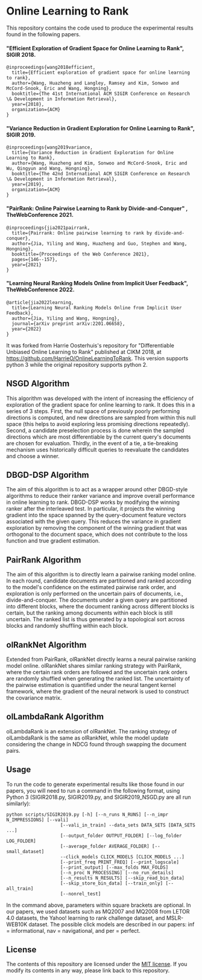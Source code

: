 # Online Learning to Rank

This repository contains the code used to produce the experimental results found in the following papers.

#### "Efficient Exploration of Gradient Space for Online Learning to Rank", SIGIR 2018.
```
@inproceedings{wang2018efficient,
  title={Efficient exploration of gradient space for online learning to rank},
  author={Wang, Huazheng and Langley, Ramsey and Kim, Sonwoo and McCord-Snook, Eric and Wang, Hongning},
  booktitle={The 41st International ACM SIGIR Conference on Research \& Development in Information Retrieval},
  year={2018},
  organization={ACM}
}
```

#### "Variance Reduction in Gradient Exploration for Online Learning to Rank", SIGIR 2019.
```
@inproceedings{wang2019variance,
  title={Variance Reduction in Gradient Exploration for Online Learning to Rank},
  author={Wang, Huazheng and Kim, Sonwoo and McCord-Snook, Eric and Wu, Qingyun and Wang, Hongning},
  booktitle={The 42nd International ACM SIGIR Conference on Research \& Development in Information Retrieval},
  year={2019},
  organization={ACM}
}
```

#### "PairRank: Online Pairwise Learning to Rank by Divide-and-Conquer" , TheWebConference 2021.
```
@inproceedings{jia2021pairrank,
  title={Pairrank: Online pairwise learning to rank by divide-and-conquer},
  author={Jia, Yiling and Wang, Huazheng and Guo, Stephen and Wang, Hongning},
  booktitle={Proceedings of the Web Conference 2021},
  pages={146--157},
  year={2021}
}
```

#### "Learning Neural Ranking Models Online from Implicit User Feedback", TheWebConference 2022.
```
@article{jia2022learning,
  title={Learning Neural Ranking Models Online from Implicit User Feedback},
  author={Jia, Yiling and Wang, Hongning},
  journal={arXiv preprint arXiv:2201.06658},
  year={2022}
}
```

It was forked from Harrie Oosterhuis's repository for "Differentiable Unbiased Online Learning to Rank" published at
CIKM 2018, at https://github.com/HarrieO/OnlineLearningToRank. This version supports python 3 while the original
repository supports python 2.


NSGD Algorithm
-------
This algorithm was developed with the intent of increasing the efficiency of exploration of the gradient space for
online learning to rank. It does this in a series of 3 steps. First, the null space of previously poorly performing
directions is computed, and new directions are sampled from within this null space (this helps to avoid exploring less
promising directions repeatedly). Second, a candidate preselection process is done wherein the sampled directions which
are most differentiable by the current query's documents are chosen for evaluation. Thirdly, in the event of a tie, a
tie-breaking mechanism uses historically difficult queries to reevaluate the candidates and choose a winner.

DBGD-DSP Algorithm
-------
The aim of this algorithm is to act as a wrapper around other DBGD-style algorithms to reduce their ranker variance and
improve overall performance in online learning to rank. DBGD-DSP works by modifying the winning ranker after the
interleaved test. In particular, it projects the winning gradient into the space spanned by the query-document feature
vectors associated with the given query. This reduces the variance in gradient exploration by removing the component of
the winning gradient that was orthogonal to the document space, which does not contribute to the loss function and true
gradient estimation.

PairRank Algorithm
-------
The aim of this algorithm is to directly learn a pairwise ranking model online. In each round, candidate documents are
partitioned and ranked according to the model's confidence on the estimated pairwise rank order, and exploration is only
performed on the uncertain pairs of documents, i.e., divide-and-conquer. The documents under a given query are
partitioned into different blocks, where the document ranking across different blocks is certain, but the ranking among
documents within each block is still uncertain. The ranked list is thus generated by a topological sort across blocks
and randomly shuffling within each block.

olRankNet Algorithm
-------
Extended from PairRank, olRankNet directly learns a neural pairwise ranking model online. olRankNet shares similar
ranking strategy with PairRank, where the certain rank orders are followed and the uncertain rank orders are randomly
shuffled when generating the ranked list. The uncertainty of the pairwise estimation is quantified under the neural
tangent kernel framework, where the gradient of the neural network is used to construct the covariance matrix.

olLambdaRank Algorithm
-------
olLambdaRank is an extension of olRankNet. The ranking strategy of olLambdaRank is the same as olRankNet, while the
model update considering the change in NDCG found through swapping the document pairs.

Usage
-------
To run the code to generate experimental results like those found in our papers, you will need to run a command in the
following format, using Python 3 (SIGIR2018.py, SIGIR2019.py, and SIGIR2019_NSGD.py are all run similarly):

```
python scripts/SIGIR2019.py [-h] [--n_runs N_RUNS] [--n_impr N_IMPRESSIONS] [--vali]
                    [--vali_in_train] --data_sets DATA_SETS [DATA_SETS ...]
                    [--output_folder OUTPUT_FOLDER] [--log_folder LOG_FOLDER]
                    [--average_folder AVERAGE_FOLDER] [--small_dataset]
                    --click_models CLICK_MODELS [CLICK_MODELS ...]
                    [--print_freq PRINT_FREQ] [--print_logscale]
                    [--print_output] [--max_folds MAX_FOLDS]
                    [--n_proc N_PROCESSING] [--no_run_details]
                    [--n_results N_RESULTS] [--skip_read_bin_data]
                    [--skip_store_bin_data] [--train_only] [--all_train]
                    [--nonrel_test]
```                 

In the command above, parameters within square brackets are optional. In our papers, we used datasets such as MQ2007 and
MQ2008 from LETOR 4.0 datasets, the Yahoo! learning to rank challenge dataset, and MSLR-WEB10K dataset. The possible
click models are described in our papers: inf = informational, nav = navigational, and per = perfect.

License
-------

The contents of this repository are licensed under the [MIT license](LICENSE). If you modify its contents in any way,
please link back to this repository.
